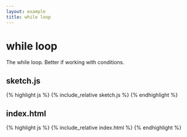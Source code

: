 ```yaml
---
layout: example
title: while loop
---
```

# while loop

The while loop. Better if working with conditions.  

## sketch.js 
{% highlight js %}
{% include_relative sketch.js %}
{% endhighlight %}
## index.html 
{% highlight js %}
{% include_relative index.html %}
{% endhighlight %}
